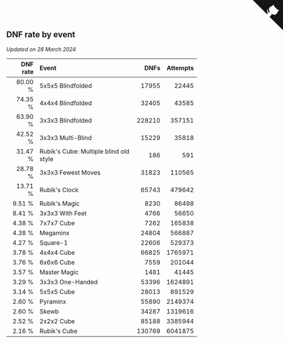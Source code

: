 ## DNF rate by event

*Updated on 28 March 2024*

| DNF rate | Event | DNFs | Attempts |
| ---: | :--- | ---: | ---: |
| 80.00 % | 5x5x5 Blindfolded | 17955 | 22445 |
| 74.35 % | 4x4x4 Blindfolded | 32405 | 43585 |
| 63.90 % | 3x3x3 Blindfolded | 228210 | 357151 |
| 42.52 % | 3x3x3 Multi-Blind | 15229 | 35818 |
| 31.47 % | Rubik's Cube: Multiple blind old style | 186 | 591 |
| 28.78 % | 3x3x3 Fewest Moves | 31823 | 110565 |
| 13.71 % | Rubik's Clock | 65743 | 479642 |
| 9.51 % | Rubik's Magic | 8230 | 86498 |
| 8.41 % | 3x3x3 With Feet | 4766 | 56650 |
| 4.38 % | 7x7x7 Cube | 7262 | 165838 |
| 4.38 % | Megaminx | 24804 | 566887 |
| 4.27 % | Square-1 | 22606 | 529373 |
| 3.78 % | 4x4x4 Cube | 66825 | 1765971 |
| 3.76 % | 6x6x6 Cube | 7559 | 201044 |
| 3.57 % | Master Magic | 1481 | 41445 |
| 3.29 % | 3x3x3 One-Handed | 53396 | 1624891 |
| 3.14 % | 5x5x5 Cube | 28013 | 891529 |
| 2.60 % | Pyraminx | 55890 | 2149374 |
| 2.60 % | Skewb | 34287 | 1319616 |
| 2.52 % | 2x2x2 Cube | 85188 | 3385944 |
| 2.16 % | Rubik's Cube | 130769 | 6041875 |


<a href="https://github.com/jonatanklosko/wca_statistics" class="github-corner" aria-label="View source on Github"><svg width="80" height="80" viewBox="0 0 250 250" style="fill:#151513; color:#fff; position: absolute; top: 0; border: 0; right: 0;" aria-hidden="true"><path d="M0,0 L115,115 L130,115 L142,142 L250,250 L250,0 Z"></path><path d="M128.3,109.0 C113.8,99.7 119.0,89.6 119.0,89.6 C122.0,82.7 120.5,78.6 120.5,78.6 C119.2,72.0 123.4,76.3 123.4,76.3 C127.3,80.9 125.5,87.3 125.5,87.3 C122.9,97.6 130.6,101.9 134.4,103.2" fill="currentColor" style="transform-origin: 130px 106px;" class="octo-arm"></path><path d="M115.0,115.0 C114.9,115.1 118.7,116.5 119.8,115.4 L133.7,101.6 C136.9,99.2 139.9,98.4 142.2,98.6 C133.8,88.0 127.5,74.4 143.8,58.0 C148.5,53.4 154.0,51.2 159.7,51.0 C160.3,49.4 163.2,43.6 171.4,40.1 C171.4,40.1 176.1,42.5 178.8,56.2 C183.1,58.6 187.2,61.8 190.9,65.4 C194.5,69.0 197.7,73.2 200.1,77.6 C213.8,80.2 216.3,84.9 216.3,84.9 C212.7,93.1 206.9,96.0 205.4,96.6 C205.1,102.4 203.0,107.8 198.3,112.5 C181.9,128.9 168.3,122.5 157.7,114.1 C157.9,116.9 156.7,120.9 152.7,124.9 L141.0,136.5 C139.8,137.7 141.6,141.9 141.8,141.8 Z" fill="currentColor" class="octo-body"></path></svg></a><style>.github-corner:hover .octo-arm{animation:octocat-wave 560ms ease-in-out}@keyframes octocat-wave{0%,100%{transform:rotate(0)}20%,60%{transform:rotate(-25deg)}40%,80%{transform:rotate(10deg)}}@media (max-width:500px){.github-corner:hover .octo-arm{animation:none}.github-corner .octo-arm{animation:octocat-wave 560ms ease-in-out}}</style>
